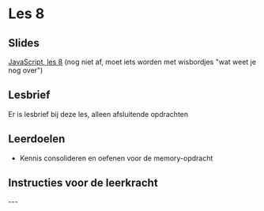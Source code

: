 # Les 8

## Slides&#x20;

[JavaScript, les 8](https://slides.com/felienne/pidk-k4-m2-l8) (nog niet af, moet iets worden met wisbordjes "wat weet je nog over")

## Lesbrief

Er is lesbrief bij deze les, alleen afsluitende opdrachten&#x20;

## Leerdoelen

* Kennis consolideren en oefenen voor de memory-opdracht

## Instructies voor de leerkracht

\---

